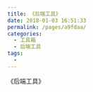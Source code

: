 ```yaml
---
title: 《后端工具》
date: 2018-01-03 16:51:33
permalink: /pages/a9fdaa/
categories:
  - 工具箱
  - 后端工具
tags:
  - 
---
```


《后端工具》